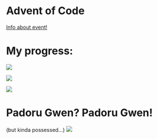 # Advent of Code
[Info about event!](https://adventofcode.com/2021/about)

# My progress:
![](https://img.shields.io/badge/day%20📅-7-blue)

![](https://img.shields.io/badge/stars%20⭐-14-yellow)

![](https://img.shields.io/badge/days%20completed-7-red)

# Padoru Gwen? Padoru Gwen!

(but kinda possessed...)
![](https://preview.redd.it/rc35757402281.png?width=1080&crop=smart&auto=webp&s=bf1a56b7be1e42c172b2a935f94aa0b7ffecb32b)